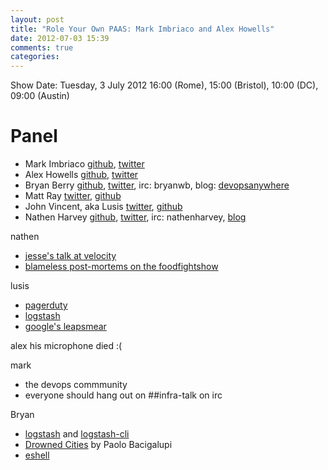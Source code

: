```yaml
---
layout: post
title: "Role Your Own PAAS: Mark Imbriaco and Alex Howells"
date: 2012-07-03 15:39
comments: true
categories: 
---
```



Show Date:  Tuesday, 3 July 2012 16:00 (Rome), 15:00 (Bristol),  10:00 (DC), 09:00 (Austin)

Panel
=====

* Mark Imbriaco [github](https://github.com/imbriaco), [twitter](https://twitter.com/#!/markimbriaco/)
* Alex Howells [github](https://github.com/nixgeek), [twitter](https://twitter.com/#!/nixgeek)
* Bryan Berry [github](http://github.com/bryanwb), [twitter](http://twitter.com/bryanwb), irc: bryanwb, blog: [devopsanywhere](http://devopsanywhere.blogspot.com)
* Matt Ray [twitter](https://twitter.com/#!/mattray), [github](https://github.com/mattray)
* John Vincent, aka Lusis [twitter](https://twitter.com/#!/lusis), [github](https://github.com/lusis    )
* Nathen Harvey [github](http://github.com/nathenharvey), [twitter](http://twitter.com/nathenharvey), irc: nathenharvey, [blog](http://nathenharvey.com)



nathen
  - [jesse's talk at velocity](http://www.youtube.com/watch?v=OU8ihx3nT6I&list=PL80D9129677893FD8&index=17&feature=plpp_video)
  - [blameless post-mortems on the foodfightshow](http://www.foodfightshow.org/2012/05/episode-14-live-post-mortem-with-david.html)

lusis
  - [pagerduty](http://pagerduty.com)
  - [logstash](http://logstash.net)
  - [google's leapsmear](http://googleblog.blogspot.it/2011/09/time-technology-and-leaping-seconds.html)


alex
his microphone died :(

mark
  - the devops commmunity
  - everyone should hang out on ##infra-talk on irc

Bryan
  - [logstash](http://logstash.net) and [logstash-cli](https://github.com/jedi4ever/logstash-cli)
  - [Drowned Cities](http://www.amazon.com/The-Drowned-Cities-Paolo-Bacigalupi/dp/0316056243/ref=sr_1_1?s=books&ie=UTF8&qid=1340605354&sr=1-1&keywords=drowned+cities) by Paolo Bacigalupi
  - [eshell](http://www.masteringemacs.org/articles/2010/12/13/complete-guide-mastering-eshell/)

